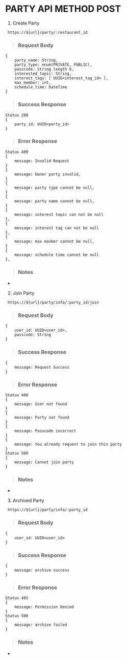 # PARTY API METHOD POST

1. Create Party

` https://${url}/party/:restaurant_id`

> ### Request Body

```
{
    party_name: String,
    party_type: enum(PRIVATE, PUBLIC),
    passcode: String length 6,
    interested_topic: String,
    interest_tags: [ UUID<interest_tag_id> ],
    max_member: int,
    schedule_time: DateTime
}
```

> ### Success Response

```
Status 200
{
    party_id: UUID<party_id>
}
```

> ### Error Response

```
Status 400
{
    message: Invalid Request
}
{
    message: Owner party invalid,
}
{
    message: party type cannot be null,
}
{
    message: party name cannot be null,
}
{
    message: interest topic can not be null
},
{
    message: interest tag can not be null
},
{
    message: max maxber cannot be null,
}
{
    message: schedule time cannot be null
},
```

> ### Notes

-

2. Join Party

` https://${url}/party/info/:party_id/join`

> ### Request Body

```
{
    user_id: UUID<user_id>,
    passcode: String
}
```

> ### Success Response

```
{
    message: Request Success
}
```

> ### Error Response

```
Status 400
{
    message: User not found
}
{
    message: Party not found
}
{
    message: Passcode incorrect
}
{
    message: You already request to join this party
}
Status 500
{
    message: Cannot join party
}
```

> ### Notes

-

3. Archived Party

` https://${url}/party/info/:party_id`

> ### Request Body

```
{
    user_id: UUID<user_id>
}
```

> ### Success Response

```
{
    message: archive success
}
```

> ### Error Response

```
Status 403
{
    message: Permission Denied
}
Status 500
{
    message: archive failed
}
```

> ### Notes

-
